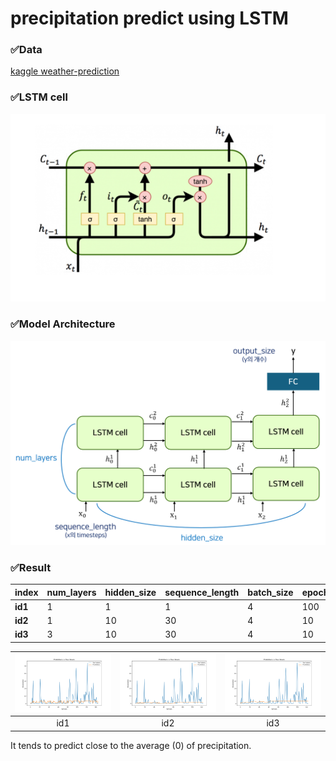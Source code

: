 # precipitation predict using LSTM

### ✅Data
[kaggle weather-prediction](https://www.kaggle.com/datasets/ananthr1/weather-prediction)


### ✅LSTM cell
![LSTM cell](https://github.com/Soojeoong/precipitation_predict_LSTM/blob/main/lstm.png)


### ✅Model Architecture
![Stacked LSTM](https://github.com/Soojeoong/precipitation_predict_LSTM/blob/main/stack_lstm.png)


### ✅Result
|index|num_layers|hidden_size|sequence_length|batch_size|epochs|learning_rate|
|------|---------|-----------|---------------|----------|------|-------------|
|**id1**|1|1|1|4|100|0.001|
|**id2**|1|10|30|4|10|0.001|
|**id3**|3|10|30|4|10|0.001|



![id1](https://github.com/Soojeoong/precipitation_predict_LSTM/blob/main/test_results_id1.png) | ![id2](https://github.com/Soojeoong/precipitation_predict_LSTM/blob/main/test_results_id2.png) | ![id3](https://github.com/Soojeoong/precipitation_predict_LSTM/blob/main/test_results_id3.png)
:---:|:---:|:---:|
id1|id2|id3|


It tends to predict close to the average (0) of precipitation.
